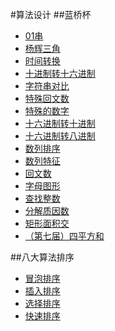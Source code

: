 #算法设计
##蓝桥杯
- [01串](https://github.com/Azcy/Algorithm/blob/master/BlueBridge/ZeroOneString.java)
- [杨辉三角](https://github.com/Azcy/Algorithm/blob/master/BlueBridge/YhTriangle.java)
- [时间转换](https://github.com/Azcy/Algorithm/blob/master/BlueBridge/TimeConversion.java)
- [十进制转十六进制](https://github.com/Azcy/Algorithm/blob/master/BlueBridge/TenToSixteen.java)
- [字符串对比 ](https://github.com/Azcy/Algorithm/blob/master/BlueBridge/StringComparison.java)
- [特殊回文数](https://github.com/Azcy/Algorithm/blob/master/BlueBridge/SpecialPalindrome.java)
- [特殊的数字](https://github.com/Azcy/Algorithm/blob/master/BlueBridge/SpecialFigures.java)
- [十六进制转十进制](https://github.com/Azcy/Algorithm/blob/master/BlueBridge/SixteenToTen.java)
- [十六进制转八进制](https://github.com/Azcy/Algorithm/blob/master/BlueBridge/SixteenToEight.java)
- [数列排序](https://github.com/Azcy/Algorithm/blob/master/BlueBridge/SequenceSorting.java)
- [数列特征](https://github.com/Azcy/Algorithm/blob/master/BlueBridge/SequenceCharacteristics.java)
- [回文数](https://github.com/Azcy/Algorithm/blob/master/BlueBridge/PalindromeNumber.java)
- [字母图形](https://github.com/Azcy/Algorithm/blob/master/BlueBridge/LetterGraphics.java)
- [查找整数](https://github.com/Azcy/Algorithm/blob/master/BlueBridge/FindInteger.java)
- [分解质因数](https://github.com/Azcy/Algorithm/blob/master/BlueBridge/DecompositionofprimeNumbers.java)
- [矩形面积交](https://github.com/Azcy/Algorithm/blob/master/BlueBridge/AreaIntersection.java) 
- [（第七届）四平方和](https://github.com/Azcy/Algorithm/blob/master/BlueBridge/FourSquareSum.java)

##八大算法排序
- [冒泡排序](https://github.com/Azcy/Algorithm/blob/master/SortingAlgorithm/BubbleSort.java)
- [插入排序](https://github.com/Azcy/Algorithm/blob/master/SortingAlgorithm/InsertSort.java)
- [选择排序](https://github.com/Azcy/Algorithm/blob/master/SortingAlgorithm/SelectSort.java)
- [快速排序](https://github.com/Azcy/Algorithm/blob/master/SortingAlgorithm/SelectSort.java)